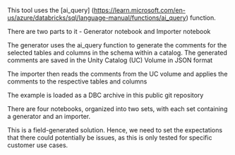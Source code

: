This tool uses the [ai_query] (https://learn.microsoft.com/en-us/azure/databricks/sql/language-manual/functions/ai_query) function.

There are two parts to it - Generator notebook and Importer notebook

The generator uses the ai_query function to generate the comments for the selected tables and columns in the schema within a catalog. The generated comments are saved in the Unity Catalog (UC) Volume in JSON format

The importer then reads the comments from the UC volume and applies the comments to the respective tables and columns

The example is loaded as a DBC archive in this public git repository

There are four notebooks, organized into two sets, with each set containing a generator and an importer.

This is a field-generated solution. Hence, we need to set the expectations that there could potentially be issues, as this is only tested for specific customer use cases.
